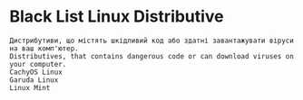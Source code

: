 # Black List Linux Distributive

```
Дистрибутиви, що містять шкідливий код або здатні завантажувати віруси на ваш комп'ютер.
Distributives, that contains dangerous code or can download viruses on your computer.
CachyOS Linux
Garuda Linux
Linux Mint
```



